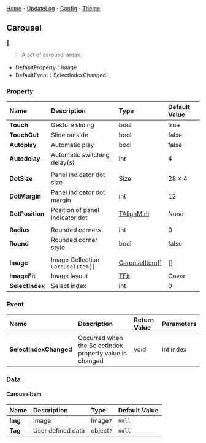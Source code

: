 [Home](../Home.md)・[UpdateLog](../UpdateLog.md)・[Config](../Config.md)・[Theme](../Theme.md)

## Carousel
👚

> A set of carousel areas.

- DefaultProperty：Image
- DefaultEvent：SelectIndexChanged

### Property

Name | Description | Type | Default Value |
:--|:--|:--|:--|
**Touch** | Gesture sliding | bool | true |
**TouchOut** | Slide outside | bool | false |
**Autoplay** | Automatic play | bool | false |
**Autodelay** | Automatic switching delay(s) | int | 4 |
||||
**DotSize** | Panel indicator dot size | Size | 28 × 4 |
**DotMargin** | Panel indicator dot margin | int | 12 |
**DotPosition** | Position of panel indicator dot | [TAlignMini](Enum.md#talignmini) | None |
||||
**Radius** | Rounded corners | int | 0 |
**Round** | Rounded corner style | bool | false |
||||
**Image** | Image Collection `CarouselItem[]` | [CarouselItem[]](#carouselitem) | [] |
**ImageFit** | Image layout | [TFit](Enum.md#tfit) | Cover |
**SelectIndex** | Select index | int | 0 |

### Event

Name | Description | Return Value | Parameters |
:--|:--|:--|:--|
**SelectIndexChanged** | Occurred when the SelectIndex property value is changed | void | int index |

### Data

#### CarouselItem

Name | Description | Type | Default Value |
:--|:--|:--|:--|
**Img** | Image | Image`?` | `null` |
**Tag** | User defined data | object`?` | `null` |